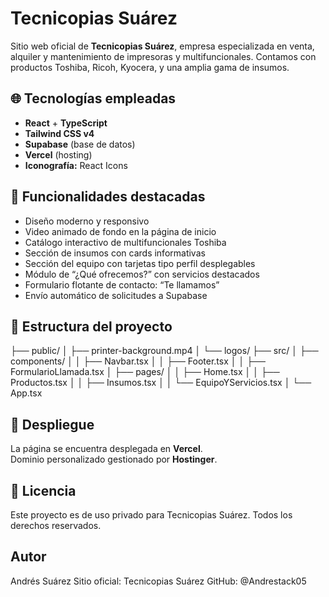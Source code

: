 # Tecnicopias Suárez

Sitio web oficial de **Tecnicopias Suárez**, empresa especializada en venta, alquiler y mantenimiento de impresoras y multifuncionales. Contamos con productos Toshiba, Ricoh, Kyocera, y una amplia gama de insumos.

## 🌐 Tecnologías empleadas

- **React** + **TypeScript**
- **Tailwind CSS v4**
- **Supabase** (base de datos)
- **Vercel** (hosting)
- **Iconografía:** React Icons

## 🧩 Funcionalidades destacadas

- Diseño moderno y responsivo
- Video animado de fondo en la página de inicio
- Catálogo interactivo de multifuncionales Toshiba
- Sección de insumos con cards informativas
- Sección del equipo con tarjetas tipo perfil desplegables
- Módulo de “¿Qué ofrecemos?” con servicios destacados
- Formulario flotante de contacto: “Te llamamos”
- Envío automático de solicitudes a Supabase

## 📁 Estructura del proyecto

├── public/
│ ├── printer-background.mp4
│ └── logos/
├── src/
│ ├── components/
│ │ ├── Navbar.tsx
│ │ ├── Footer.tsx
│ │ ├── FormularioLlamada.tsx
│ ├── pages/
│ │ ├── Home.tsx
│ │ ├── Productos.tsx
│ │ ├── Insumos.tsx
│ │ └── EquipoYServicios.tsx
│ └── App.tsx

## 🚀 Despliegue

La página se encuentra desplegada en **Vercel**.  
Dominio personalizado gestionado por **Hostinger**.

## 🧾 Licencia

Este proyecto es de uso privado para Tecnicopias Suárez. Todos los derechos reservados.

## Autor

Andrés Suárez
Sitio oficial: Tecnicopias Suárez
GitHub: @Andrestack05
